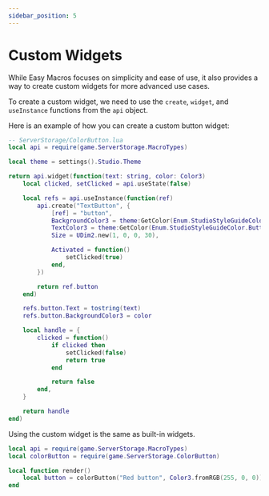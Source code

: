 ```yaml
---
sidebar_position: 5
---
```


# Custom Widgets

While Easy Macros focuses on simplicity and ease of use, it also provides a way to create custom widgets for more advanced use cases.

To create a custom widget, we need to use the `create`, `widget`, and `useInstance` functions from the `api` object.

Here is an example of how you can create a custom button widget:

```lua
-- ServerStorage/ColorButton.lua
local api = require(game.ServerStorage.MacroTypes)

local theme = settings().Studio.Theme

return api.widget(function(text: string, color: Color3)
    local clicked, setClicked = api.useState(false)

    local refs = api.useInstance(function(ref)
        api.create("TextButton", {
            [ref] = "button",
            BackgroundColor3 = theme:GetColor(Enum.StudioStyleGuideColor.Button),
            TextColor3 = theme:GetColor(Enum.StudioStyleGuideColor.ButtonText),
            Size = UDim2.new(1, 0, 0, 30),

            Activated = function()
                setClicked(true)
            end,
        })

        return ref.button
    end)

    refs.button.Text = tostring(text)
    refs.button.BackgroundColor3 = color

    local handle = {
        clicked = function()
            if clicked then
                setClicked(false)
                return true
            end

            return false
        end,
    }

    return handle
end)
```

Using the custom widget is the same as built-in widgets.

```lua
local api = require(game.ServerStorage.MacroTypes)
local colorButton = require(game.ServerStorage.ColorButton)

local function render()
    local button = colorButton("Red button", Color3.fromRGB(255, 0, 0))
end
```
